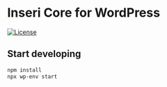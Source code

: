 # Inseri Core for WordPress

[![License](https://img.shields.io/github/license/inseri-swiss/inseri-core-wp)](https://github.com/inseri-swiss/inseri-core-wp/blob/main/LICENSE)

## Start developing

```bash
npm install
npx wp-env start
```
